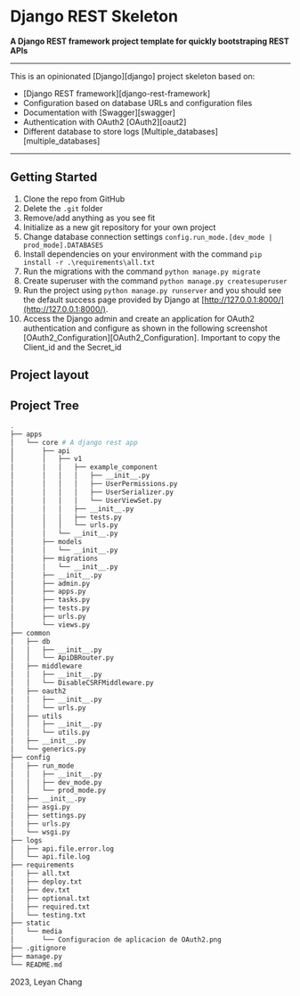 # Django REST Skeleton

**A Django REST framework project template for quickly bootstraping REST APIs**

---

This is an opinionated [Django][django] project skeleton based on:

- [Django REST framework][django-rest-framework]
- Configuration based on database URLs and configuration files
- Documentation with [Swagger][swagger]
- Authentication with OAuth2 [OAuth2][oaut2]
- Different database to store logs [Multiple_databases][multiple_databases]

---

## Getting Started

1. Clone the repo from GitHub
1. Delete the `.git` folder
1. Remove/add anything as you see fit
1. Initialize as a new git repository for your own project
1. Change database connection settings `config.run_mode.[dev_mode | prod_mode].DATABASES`
1. Install dependencies on your environment with the command `pip install -r .\requirements\all.txt `
1. Run the migrations with the command `python manage.py migrate`
1. Create superuser with the command `python manage.py createsuperuser`
1. Run the project using `python manage.py runserver` and you should see the default
   success page provided by Django at [http://127.0.0.1:8000/](http://127.0.0.1:8000/).
1. Access the Django admin and create an application for OAuth2 authentication and configure as shown in the following screenshot [OAuth2_Configuration][OAuth2_Configuration]. Important to copy the Client_id and the Secret_id

## Project layout

## Project Tree

```bash
.
├── apps
│   └── core # A django rest app
│       ├── api
│       │   ├── v1
│       │   │   ├── example_component
│       │   │   │   ├── __init__.py
│       │   │   │   ├── UserPermissions.py
│       │   │   │   ├── UserSerializer.py
│       │   │   │   └── UserViewSet.py
│       │   │   ├── __init__.py
│       │   │   ├── tests.py
│       │   │   └── urls.py
│       │   └── __init__.py
│       ├── models
│       │   └── __init__.py
│       ├── migrations
│       │   └── __init__.py
│       ├── __init__.py
│       ├── admin.py
│       ├── apps.py
│       ├── tasks.py
│       ├── tests.py
│       ├── urls.py
│       └── views.py
├── common
│   ├── db
│   │   ├── __init__.py
│   │   └── ApiDBRouter.py
│   ├── middleware
│   │   ├── __init__.py
│   │   └── DisableCSRFMiddleware.py
│   ├── oauth2
│   │   ├── __init__.py
│   │   └── urls.py
│   ├── utils
│   │   ├── __init__.py
│   │   └── utils.py
│   ├── __init__.py
│   └── generics.py
├── config
│   ├── run_mode
│   │   ├── __init__.py
│   │   ├── dev_mode.py
│   │   └── prod_mode.py
│   ├── __init__.py
│   ├── asgi.py
│   ├── settings.py
│   ├── urls.py
│   └── wsgi.py
├── logs
│   ├── api.file.error.log
│   └── api.file.log
├── requirements
│   ├── all.txt
│   ├── deploy.txt
│   ├── dev.txt
│   ├── optional.txt
│   ├── required.txt
│   └── testing.txt
├── static
│   └── media
│       └── Configuracion de aplicacion de OAuth2.png
├── .gitignore
├── manage.py
└── README.md

```

2023, Leyan Chang

